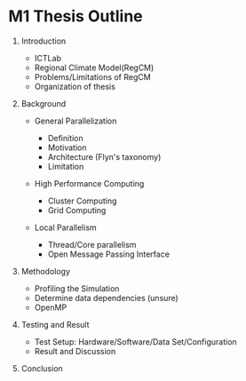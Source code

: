 # M1 Thesis Outline


1. Introduction

	* ICTLab
	* Regional Climate Model(RegCM)
	* Problems/Limitations of RegCM
	* Organization of thesis


2. Background
	
	* General Parallelization
			
		* Definition
		* Motivation
		* Architecture (Flyn's taxonomy)
		* Limitation

	* High Performance Computing 
			
		* Cluster Computing
		* Grid Computing

	* Local Parallelism
			
		* Thread/Core parallelism
		* Open Message Passing Interface

3. Methodology
	
	* Profiling the Simulation
	* Determine data dependencies (unsure)
	* OpenMP


4. Testing and Result

	* Test Setup: Hardware/Software/Data Set/Configuration	
	* Result and Discussion


5. Conclusion